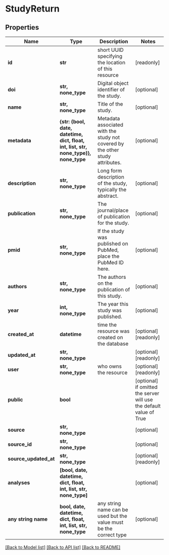 # StudyReturn


## Properties
Name | Type | Description | Notes
------------ | ------------- | ------------- | -------------
**id** | **str** | short UUID specifying the location of this resource | [readonly] 
**doi** | **str, none_type** | Digital object identifier of the study. | [optional] 
**name** | **str, none_type** | Title of the study. | [optional] 
**metadata** | **{str: (bool, date, datetime, dict, float, int, list, str, none_type)}, none_type** | Metadata associated with the study not covered by the other study attributes. | [optional] 
**description** | **str, none_type** | Long form description of the study, typically the abstract. | [optional] 
**publication** | **str, none_type** | The journal/place of publication for the study. | [optional] 
**pmid** | **str, none_type** | If the study was published on PubMed, place the PubMed ID here. | [optional] 
**authors** | **str, none_type** | The authors on the publication of this study. | [optional] 
**year** | **int, none_type** | The year this study was published. | [optional] 
**created_at** | **datetime** | time the resource was created on the database | [optional] [readonly] 
**updated_at** | **str, none_type** |  | [optional] [readonly] 
**user** | **str, none_type** | who owns the resource | [optional] [readonly] 
**public** | **bool** |  | [optional]  if omitted the server will use the default value of True
**source** | **str, none_type** |  | [optional] 
**source_id** | **str, none_type** |  | [optional] 
**source_updated_at** | **str, none_type** |  | [optional] [readonly] 
**analyses** | **[bool, date, datetime, dict, float, int, list, str, none_type]** |  | [optional] 
**any string name** | **bool, date, datetime, dict, float, int, list, str, none_type** | any string name can be used but the value must be the correct type | [optional]

[[Back to Model list]](../README.md#documentation-for-models) [[Back to API list]](../README.md#documentation-for-api-endpoints) [[Back to README]](../README.md)


